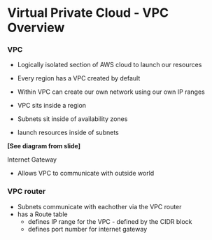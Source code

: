 # Virtual Private Cloud - VPC Overview

### VPC
- Logically isolated section of AWS cloud to launch our resources
- Every region has a VPC created by default
- Within VPC can create our own network using our own IP ranges

- VPC sits inside a region
- Subnets sit inside of availability zones
- launch resources inside of subnets

**[See diagram from slide]**

Internet Gateway
- Allows VPC to communicate with outside world

### VPC router
- Subnets communicate with eachother via the VPC router
- has a Route table
  - defines IP range for the VPC - defined by the CIDR block
  - defines port number for internet gateway

